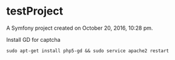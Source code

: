 testProject
===========

A Symfony project created on October 20, 2016, 10:28 pm.

Install GD for captcha

    sudo apt-get install php5-gd && sudo service apache2 restart